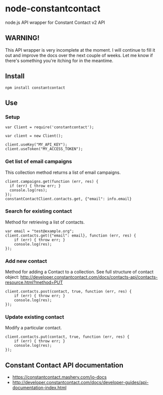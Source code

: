# node-constantcontact

node.js API wrapper for Constant Contact v2 API

## WARNING!

This API wrapper is very incomplete at the moment. I will continue to fill it out and improve the docs over the next couple of weeks. Let me know if there's something you're itching for in the meantime.

## Install

    npm install constantcontact

## Use

### Setup

    var Client = require('constantcontact');

    var client = new Client();
    
    client.useKey("MY_API_KEY");
    client.useToken("MY_ACCESS_TOKEN");
    
### Get list of email campaigns
This collection method returns a list of email campaigns.

    client.campaigns.get(function (err, res) {
      if (err) { throw err; }
      console.log(res);
    });
    constantContactClient.contacts.get, {"email": info.email}
    
    
### Search for existing contact
Method for retrieving a list of contacts.

    var email = "test@example.org";
    client.contacts.get({"email": email}, function (err, res) {
        if (err) { throw err; }
        console.log(res);
    });


### Add new contact
Method for adding a Contact to a collection. See full structure of contact object: http://developer.constantcontact.com/docs/contacts-api/contacts-resource.html?method=PUT

    client.contacts.post(contact, true, function (err, res) {
        if (err) { throw err; }
        console.log(res);
    });

### Update existing contact
Modify a particular contact.

    client.contacts.put(contact, true, function (err, res) {
        if (err) { throw err; }
        console.log(res);
    });


## Constant Contact API documentation

* https://constantcontact.mashery.com/io-docs
* http://developer.constantcontact.com/docs/developer-guides/api-documentation-index.html
